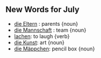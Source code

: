 ## New Words for July

- [die Eltern](http://www.dict.cc/?s=eltern) : parents {noun}
- [die Mannschaft](http://www.dict.cc/?s=Mannschaft) : team {noun}
- [lachen](http://www.dict.cc/?s=lachen): to laugh {verb}
- [die Kunst](http://www.dict.cc/?s=lachen): art {noun}
- [die Mäppchen](http://www.dict.cc/?s=mäppchen): pencil box {noun}
